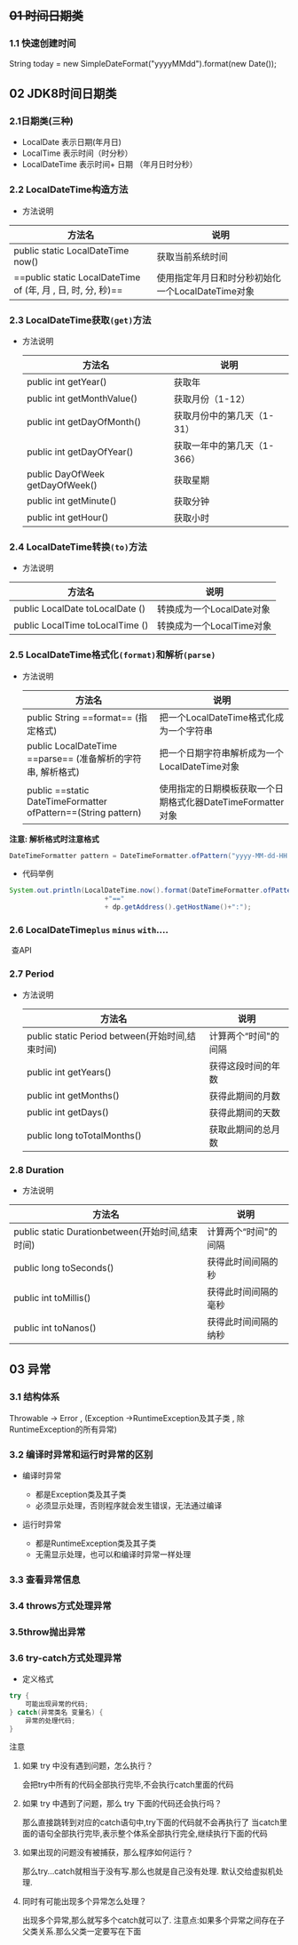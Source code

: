 
## ~~01 时间日期类~~

### 1.1 快速创建时间

String today = new SimpleDateFormat("yyyyMMdd").format(new Date());



## 02 JDK8时间日期类



### 2.1日期类(三种)

- LocalDate	表示日期(年月日)
- LocalTime       表示时间（时分秒）
- LocalDateTime    表示时间+ 日期 （年月日时分秒）



### 2.2 LocalDateTime构造方法

- 方法说明

| 方法名                                                       | 说明                                              |
| ------------------------------------------------------------ | ------------------------------------------------- |
| public static LocalDateTime now()                            | 获取当前系统时间                                  |
| ==public static LocalDateTime of  (年, 月 , 日, 时, 分, 秒)== | 使用指定年月日和时分秒初始化一个LocalDateTime对象 |



### 2.3 LocalDateTime获取`(get)`方法

+ 方法说明

  | 方法名                          | 说明                        |
  | ------------------------------- | --------------------------- |
  | public int getYear()            | 获取年                      |
  | public int getMonthValue()      | 获取月份（1-12）            |
  | public int getDayOfMonth()      | 获取月份中的第几天（1-31）  |
  | public int getDayOfYear()       | 获取一年中的第几天（1-366） |
  | public DayOfWeek getDayOfWeek() | 获取星期                    |
  | public int getMinute()          | 获取分钟                    |
  | public int getHour()            | 获取小时                    |

  


### 2.4 LocalDateTime转换`(to)`方法

- 方法说明		

| 方法名                           | 说明                      |
| -------------------------------- | ------------------------- |
| public LocalDate  toLocalDate () | 转换成为一个LocalDate对象 |
| public LocalTime toLocalTime ()  | 转换成为一个LocalTime对象 |



### 2.5 LocalDateTime格式化`(format)`和解析`(parse)`

+ 方法说明

  | 方法名                                                       | 说明                                                        |
  | ------------------------------------------------------------ | ----------------------------------------------------------- |
  | public String ==format== (指定格式)                          | 把一个LocalDateTime格式化成为一个字符串                     |
  | public LocalDateTime ==parse== (准备解析的字符串, 解析格式)  | 把一个日期字符串解析成为一个LocalDateTime对象               |
  | public ==static DateTimeFormatter ofPattern==(String pattern) | 使用指定的日期模板获取一个日期格式化器DateTimeFormatter对象 |

**注意: 解析格式时注意格式**


```java
DateTimeFormatter pattern = DateTimeFormatter.ofPattern("yyyy-MM-dd-HH:mm:ss");  //小yyyy大MM小dd大HH小mm小ss
```

- 代码举例

```java
System.out.println(LocalDateTime.now().format(DateTimeFormatter.ofPattern("yyyy-MM-dd HH-mm-ss"))
                        +"=="
                        + dp.getAddress().getHostName()+":");
```



### 2.6 LocalDateTime`plus`  `minus`  `with`....

​	查API



### 2.7  Period

+ 方法说明

  | 方法名                                          | 说明                 |
  | ----------------------------------------------- | -------------------- |
  | public static Period between(开始时间,结束时间) | 计算两个“时间"的间隔 |
  | public int getYears()                           | 获得这段时间的年数   |
  | public int getMonths()                          | 获得此期间的月数     |
  | public int getDays()                            | 获得此期间的天数     |
  | public long toTotalMonths()                     | 获取此期间的总月数   |

  


### 2.8  Duration

-  方法说明

  | 方法名                                           | 说明                 |
  | ------------------------------------------------ | -------------------- |
  | public static Durationbetween(开始时间,结束时间) | 计算两个“时间"的间隔 |
  | public long toSeconds()                          | 获得此时间间隔的秒   |
  | public int toMillis()                            | 获得此时间间隔的毫秒 |
  | public int toNanos()                             | 获得此时间间隔的纳秒 |




## 03 异常

### 3.1 结构体系

Throwable -> Error , (Exception ->RuntimeException及其子类 , 除RuntimeException的所有异常)

### 3.2 编译时异常和运行时异常的区别

- 编译时异常

  - 都是Exception类及其子类
  - 必须显示处理，否则程序就会发生错误，无法通过编译

- 运行时异常

  - 都是RuntimeException类及其子类
  - 无需显示处理，也可以和编译时异常一样处理

### 3.3 查看异常信息

### 3.4 throws方式处理异常

### 3.5throw抛出异常

### 3.6 try-catch方式处理异常

- 定义格式


```java
try {
	可能出现异常的代码;
} catch(异常类名 变量名) {
	异常的处理代码;
}
```

  注意

  1. 如果 try 中没有遇到问题，怎么执行？

     会把try中所有的代码全部执行完毕,不会执行catch里面的代码

  2. 如果 try 中遇到了问题，那么 try 下面的代码还会执行吗？

     那么直接跳转到对应的catch语句中,try下面的代码就不会再执行了
     当catch里面的语句全部执行完毕,表示整个体系全部执行完全,继续执行下面的代码

  3. 如果出现的问题没有被捕获，那么程序如何运行？

     那么try...catch就相当于没有写.那么也就是自己没有处理.
     默认交给虚拟机处理.

  4. 同时有可能出现多个异常怎么处理？

     出现多个异常,那么就写多个catch就可以了.
     注意点:如果多个异常之间存在子父类关系.那么父类一定要写在下面
     
     